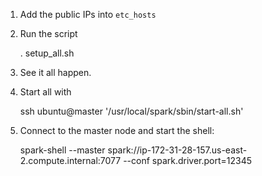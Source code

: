 1. Add the public IPs into `etc_hosts`
1. Run the script

    . setup_all.sh
1. See it all happen.
1. Start all with

    ssh ubuntu@master '/usr/local/spark/sbin/start-all.sh'
1. Connect to the master node and start the shell:

    spark-shell --master spark://ip-172-31-28-157.us-east-2.compute.internal:7077 --conf spark.driver.port=12345

